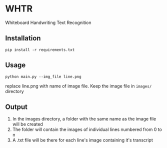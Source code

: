 # WHTR
Whiteboard Handwriting Text Recognition

## Installation
```
pip install -r requirements.txt
```

## Usage
```
python main.py --img_file line.png
```
replace line.png with name of image file. Keep the image file in `images/` directory

## Output
1. In the images directory, a folder with the same name as the image file will be created
2. The folder will contain the images of individual lines numbered from 0 to n
3. A .txt file will be there for each line's image containing it's transcript
